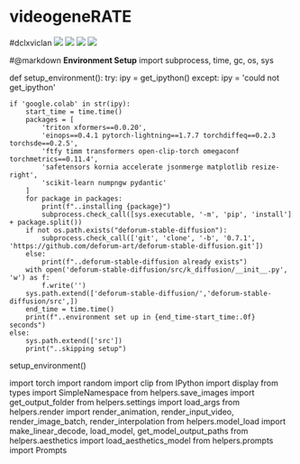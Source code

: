 # videogeneRATE
#dclxviclan
![](https://github.com/dclxviclan/videogeneRATE/blob/main/Screenshot_20230929-190004_Video%20trimmer.jpg)
![](https://github.com/dclxviclan/videogeneRATE/blob/main/Screenshot_20230929-190127_Video%20trimmer.jpg)
![](https://github.com/dclxviclan/videogeneRATE/blob/main/Screenshot_20230929-190224_Video%20trimmer.jpg)
![](https://github.com/dclxviclan/videogeneRATE/blob/main/Screenshot_20230929-190310_Video%20Player.jpg)

#@markdown **Environment Setup**
import subprocess, time, gc, os, sys

def setup_environment():
    try:
        ipy = get_ipython()
    except:
        ipy = 'could not get_ipython'
    
    if 'google.colab' in str(ipy):
        start_time = time.time()
        packages = [
            'triton xformers==0.0.20',
            'einops==0.4.1 pytorch-lightning==1.7.7 torchdiffeq==0.2.3 torchsde==0.2.5',
            'ftfy timm transformers open-clip-torch omegaconf torchmetrics==0.11.4',
            'safetensors kornia accelerate jsonmerge matplotlib resize-right',
            'scikit-learn numpngw pydantic'
        ]
        for package in packages:
            print(f"..installing {package}")
            subprocess.check_call([sys.executable, '-m', 'pip', 'install'] + package.split())
        if not os.path.exists("deforum-stable-diffusion"):
            subprocess.check_call(['git', 'clone', '-b', '0.7.1', 'https://github.com/deforum-art/deforum-stable-diffusion.git'])
        else:
            print(f"..deforum-stable-diffusion already exists")
        with open('deforum-stable-diffusion/src/k_diffusion/__init__.py', 'w') as f:
            f.write('')
        sys.path.extend(['deforum-stable-diffusion/','deforum-stable-diffusion/src',])
        end_time = time.time()
        print(f"..environment set up in {end_time-start_time:.0f} seconds")
    else:
        sys.path.extend(['src'])
        print("..skipping setup")

setup_environment()

import torch
import random
import clip
from IPython import display
from types import SimpleNamespace
from helpers.save_images import get_output_folder
from helpers.settings import load_args
from helpers.render import render_animation, render_input_video, render_image_batch, render_interpolation
from helpers.model_load import make_linear_decode, load_model, get_model_output_paths
from helpers.aesthetics import load_aesthetics_model
from helpers.prompts import Prompts
